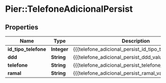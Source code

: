 # Pier::TelefoneAdicionalPersist

## Properties
Name | Type | Description | Notes
------------ | ------------- | ------------- | -------------
**id_tipo_telefone** | **Integer** | {{{telefone_adicional_persist_id_tipo_telefone_value}}} | [optional] 
**ddd** | **String** | {{{telefone_adicional_persist_ddd_value}}} | [optional] 
**telefone** | **String** | {{{telefone_adicional_persist_telefone_value}}} | [optional] 
**ramal** | **String** | {{{telefone_adicional_persist_ramal_value}}} | [optional] 



